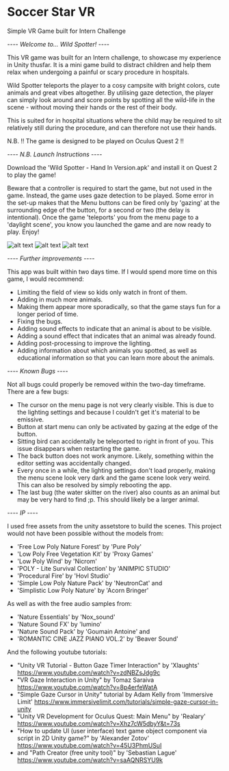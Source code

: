 # Soccer Star VR
Simple VR Game built for Intern Challenge

*---- Welcome to... Wild Spotter! ----*

This VR game was built for an Intern challenge, to showcase
my experience in Unity thusfar. It is a mini game build to distract children
and help them relax when undergoing a painful or scary procedure in hospitals.

Wild Spotter teleports the player to a cosy campsite with bright colors,
cute animals and great vibes altogether. By utilising gaze detection,
the player can simply look around and score points by spotting all the
wild-life in the scene - without moving their hands or the rest of their body.

This is suited for in hospital situations where the child may
be required to sit relatively still during the procedure, and can therefore
not use their hands.

N.B. !! The game is designed to be played on Oculus Quest 2 !!

*---- N.B. Launch Instructions ----*

Download the 'Wild Spotter - Hand In Version.apk' and install it on Quest 2 to play the game!

Beware that a controller is required to start the game, but not used in the game.
Instead, the game uses gaze detection to be played. Some error in the set-up
makes that the Menu buttons can be fired only by 'gazing' at the surrounding
edge of the button, for a second or two (the delay is intentional). Once the
game 'teleports' you from the menu page to a 'daylight scene', you know you
launched the game and are now ready to play. Enjoy!

![alt text](https://github.com/NickMcWay/Wild-Spotter/blob/main/Menu%20view.jpg?raw=true)
![alt text](https://github.com/NickMcWay/Wild-Spotter/blob/main/Game%20view%201.jpg?raw=true)
![alt text](https://github.com/NickMcWay/Wild-Spotter/blob/main/Game%20view%202.jpg?raw=true)


*---- Further improvements ----*

This app was built within two days time. If I would spend more time on this
game, I would recommend:

- Limiting the field of view so kids only watch in front of them.
- Adding in much more animals.
- Making them appear more sporadically, so that the game stays fun for a longer
  period of time.
- Fixing the bugs.
- Adding sound effects to indicate that an animal is about to be visible.
- Adding a sound effect that indicates that an animal was already found.
- Adding post-processing to improve the lighting.
- Adding information about which animals you spotted, as well as educational
  information so that you can learn more about the animals.
  

*---- Known Bugs ----*

Not all bugs could properly be removed within the two-day timeframe.
There are a few bugs:

- The cursor on the menu page is not very clearly visible. This is due to the lighting settings and because I couldn't get it's material to be emissive.
- Button at start menu can only be activated by gazing at the edge of the button.
- Sitting bird can accidentally be teleported to right in front of you. This issue disappears when restarting the game.
- The back button does not work anymore. Likely, something within the editor setting was accidentally changed.
- Every once in a while, the lighting settings don't load properly, making the menu scene look very dark and the game scene look very weird. This can also
  be resolved by simply rebooting the app.
- The last bug (the water skitter on the river) also counts as an animal but may be very hard to find ;p. This should likely be a larger animal.



*---- IP ----*

I used free assets from the unity assetstore to build the scenes.
This project would not have been possible without the models from:
- 'Free Low Poly Nature Forest' by 'Pure Poly'
- 'Low Poly Free Vegetation Kit' by 'Proxy Games'
- 'Low Poly Wind' by 'Nicrom'
- 'POLY - Lite Survival Collection' by 'ANIMPIC STUDIO'
- 'Procedural Fire' by 'Hovl Studio'
- 'Simple Low Poly Nature Pack' by 'NeutronCat' and
- 'Simplistic Low Poly Nature' by 'Acorn Bringer'

As well as with the free audio samples from:
- 'Nature Essentials' by 'Nox_sound'
- 'Nature Sound FX' by 'lumino'
- 'Nature Sound Pack' by 'Goumain Antoine' and
- 'ROMANTIC CINE JAZZ PIANO VOL.2' by 'Beaver Sound'

And the following youtube tutorials:
- "Unity VR Tutorial - Button Gaze Timer Interaction" by 'Xlaughts'
  https://www.youtube.com/watch?v=zdNBZsJdg9c
- "VR Gaze Interaction in Unity" by Tomaz Saraiva
  https://www.youtube.com/watch?v=8p4erfeWatA
- "Simple Gaze Cursor in Unity" tutorial by Adam Kelly from 'Immersive Limit'
  https://www.immersivelimit.com/tutorials/simple-gaze-cursor-in-unity
- "Unity VR Development for Oculus Quest: Main Menu" by 'Realary'
  https://www.youtube.com/watch?v=Xhz7cW5dbyY&t=73s
- "How to update UI (user interface) text game object component via script in
  2D Unity game?" by 'Alexander Zotov'
  https://www.youtube.com/watch?v=45U3PhmUSuI
- and "Path Creator (free unity tool)" by 'Sebastian Lague'
  https://www.youtube.com/watch?v=saAQNRSYU9k
  
